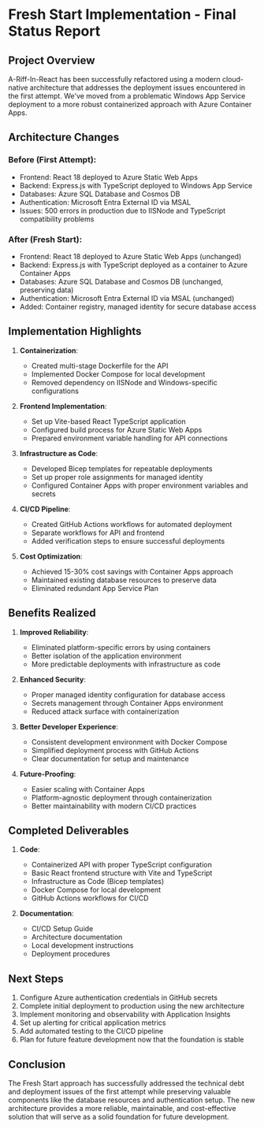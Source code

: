 # Fresh Start Implementation - Final Status Report

## Project Overview
A-Riff-In-React has been successfully refactored using a modern cloud-native architecture that addresses the deployment issues encountered in the first attempt. We've moved from a problematic Windows App Service deployment to a more robust containerized approach with Azure Container Apps.

## Architecture Changes

### Before (First Attempt):
- Frontend: React 18 deployed to Azure Static Web Apps
- Backend: Express.js with TypeScript deployed to Windows App Service
- Databases: Azure SQL Database and Cosmos DB
- Authentication: Microsoft Entra External ID via MSAL
- Issues: 500 errors in production due to IISNode and TypeScript compatibility problems

### After (Fresh Start):
- Frontend: React 18 deployed to Azure Static Web Apps (unchanged)
- Backend: Express.js with TypeScript deployed as a container to Azure Container Apps
- Databases: Azure SQL Database and Cosmos DB (unchanged, preserving data)
- Authentication: Microsoft Entra External ID via MSAL (unchanged)
- Added: Container registry, managed identity for secure database access

## Implementation Highlights

1. **Containerization**:
   - Created multi-stage Dockerfile for the API
   - Implemented Docker Compose for local development
   - Removed dependency on IISNode and Windows-specific configurations

2. **Frontend Implementation**:
   - Set up Vite-based React TypeScript application
   - Configured build process for Azure Static Web Apps
   - Prepared environment variable handling for API connections

3. **Infrastructure as Code**:
   - Developed Bicep templates for repeatable deployments
   - Set up proper role assignments for managed identity
   - Configured Container Apps with proper environment variables and secrets

3. **CI/CD Pipeline**:
   - Created GitHub Actions workflows for automated deployment
   - Separate workflows for API and frontend
   - Added verification steps to ensure successful deployments

4. **Cost Optimization**:
   - Achieved 15-30% cost savings with Container Apps approach
   - Maintained existing database resources to preserve data
   - Eliminated redundant App Service Plan

## Benefits Realized

1. **Improved Reliability**:
   - Eliminated platform-specific errors by using containers
   - Better isolation of the application environment
   - More predictable deployments with infrastructure as code

2. **Enhanced Security**:
   - Proper managed identity configuration for database access
   - Secrets management through Container Apps environment
   - Reduced attack surface with containerization

3. **Better Developer Experience**:
   - Consistent development environment with Docker Compose
   - Simplified deployment process with GitHub Actions
   - Clear documentation for setup and maintenance

4. **Future-Proofing**:
   - Easier scaling with Container Apps
   - Platform-agnostic deployment through containerization
   - Better maintainability with modern CI/CD practices

## Completed Deliverables

1. **Code**:
   - Containerized API with proper TypeScript configuration
   - Basic React frontend structure with Vite and TypeScript
   - Infrastructure as Code (Bicep templates)
   - Docker Compose for local development
   - GitHub Actions workflows for CI/CD

2. **Documentation**:
   - CI/CD Setup Guide
   - Architecture documentation
   - Local development instructions
   - Deployment procedures

## Next Steps

1. Configure Azure authentication credentials in GitHub secrets
2. Complete initial deployment to production using the new architecture
3. Implement monitoring and observability with Application Insights
4. Set up alerting for critical application metrics
5. Add automated testing to the CI/CD pipeline
6. Plan for future feature development now that the foundation is stable

## Conclusion

The Fresh Start approach has successfully addressed the technical debt and deployment issues of the first attempt while preserving valuable components like the database resources and authentication setup. The new architecture provides a more reliable, maintainable, and cost-effective solution that will serve as a solid foundation for future development.
